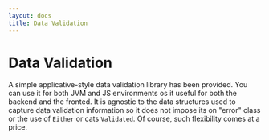 ```yaml
---
layout: docs
title: Data Validation
---
```

# Data Validation

A simple applicative-style data validation library has been provided. You can
use it for both JVM and JS environments os it useful for both the backend and
the fronted. It is agnostic to the data structures used to capture data
validation information so it does not impose its on "error" class or the use of
`Either` or cats `Validated`. Of course, such flexibility comes at a price.



